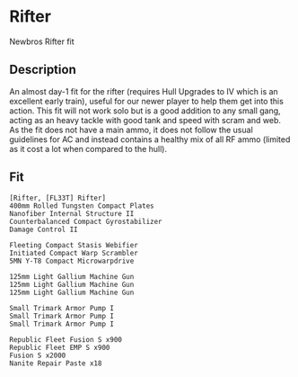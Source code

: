 # Rifter

Newbros Rifter fit


## Description

An almost day-1 fit for the rifter (requires Hull Upgrades to IV which is an excellent early train), useful for our newer player to help them get into this action. This fit will not work solo but is a good addition to any small gang, acting as an heavy tackle with good tank and speed with scram and web. As the fit does not have a main ammo, it does not follow the usual guidelines for AC and instead contains a healthy mix of all RF ammo (limited as it cost a lot when compared to the hull).


## Fit

```
[Rifter, [FL33T] Rifter]
400mm Rolled Tungsten Compact Plates
Nanofiber Internal Structure II
Counterbalanced Compact Gyrostabilizer
Damage Control II

Fleeting Compact Stasis Webifier
Initiated Compact Warp Scrambler
5MN Y-T8 Compact Microwarpdrive

125mm Light Gallium Machine Gun
125mm Light Gallium Machine Gun
125mm Light Gallium Machine Gun

Small Trimark Armor Pump I
Small Trimark Armor Pump I
Small Trimark Armor Pump I

Republic Fleet Fusion S x900
Republic Fleet EMP S x900
Fusion S x2000
Nanite Repair Paste x18
```